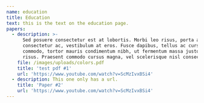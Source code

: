 ```yaml
---
name: education
title: Education
text: this is the text on the education page.
papers:
  - description: >-
      Sed posuere consectetur est at lobortis. Morbi leo risus, porta ac
      consectetur ac, vestibulum at eros. Fusce dapibus, tellus ac cursus
      commodo, tortor mauris condimentum nibh, ut fermentum massa justo sit amet
      risus. Praesent commodo cursus magna, vel scelerisque nisl consectetur et.
    file: /images/uploads/colors.pdf
    title: 'test pdf #1'
    url: 'https://www.youtube.com/watch?v=ScMzIvxBSi4'
  - description: This one only has a url.
    title: 'Paper #2'
    url: 'https://www.youtube.com/watch?v=ScMzIvxBSi4'
---
```


